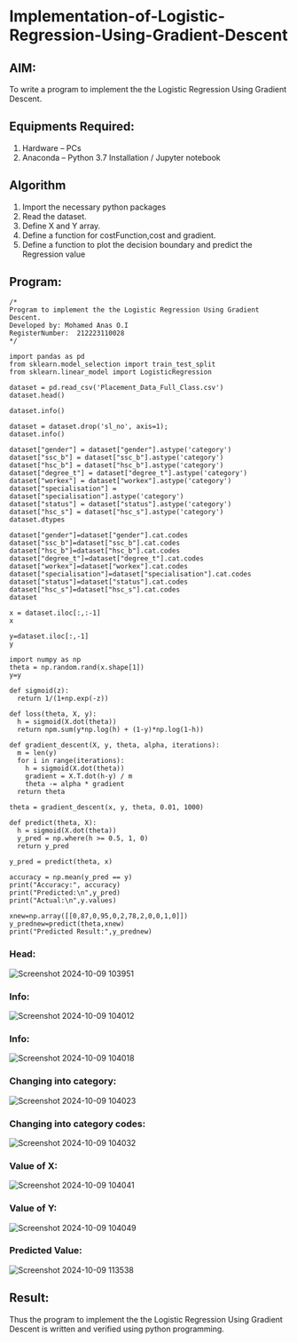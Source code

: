 # Implementation-of-Logistic-Regression-Using-Gradient-Descent

## AIM:
To write a program to implement the the Logistic Regression Using Gradient Descent.

## Equipments Required:
1. Hardware – PCs
2. Anaconda – Python 3.7 Installation / Jupyter notebook

## Algorithm
1. Import the necessary python packages
2. Read the dataset.
3. Define X and Y array.
4. Define a function for costFunction,cost and gradient.
5. Define a function to plot the decision boundary and predict the Regression value

## Program:

```
/*
Program to implement the the Logistic Regression Using Gradient Descent.
Developed by: Mohamed Anas O.I
RegisterNumber:  212223110028
*/

import pandas as pd
from sklearn.model_selection import train_test_split
from sklearn.linear_model import LogisticRegression

dataset = pd.read_csv('Placement_Data_Full_Class.csv')
dataset.head()

dataset.info()

dataset = dataset.drop('sl_no', axis=1);
dataset.info()

dataset["gender"] = dataset["gender"].astype('category')
dataset["ssc_b"] = dataset["ssc_b"].astype('category')
dataset["hsc_b"] = dataset["hsc_b"].astype('category')
dataset["degree_t"] = dataset["degree_t"].astype('category')
dataset["workex"] = dataset["workex"].astype('category')
dataset["specialisation"] = dataset["specialisation"].astype('category')
dataset["status"] = dataset["status"].astype('category')
dataset["hsc_s"] = dataset["hsc_s"].astype('category')
dataset.dtypes

dataset["gender"]=dataset["gender"].cat.codes
dataset["ssc_b"]=dataset["ssc_b"].cat.codes
dataset["hsc_b"]=dataset["hsc_b"].cat.codes
dataset["degree_t"]=dataset["degree_t"].cat.codes
dataset["workex"]=dataset["workex"].cat.codes
dataset["specialisation"]=dataset["specialisation"].cat.codes
dataset["status"]=dataset["status"].cat.codes
dataset["hsc_s"]=dataset["hsc_s"].cat.codes
dataset

x = dataset.iloc[:,:-1]
x

y=dataset.iloc[:,-1]
y

import numpy as np
theta = np.random.rand(x.shape[1])
y=y

def sigmoid(z):
  return 1/(1+np.exp(-z))

def loss(theta, X, y):
  h = sigmoid(X.dot(theta))
  return npm.sum(y*np.log(h) + (1-y)*np.log(1-h))

def gradient_descent(X, y, theta, alpha, iterations):
  m = len(y)
  for i in range(iterations):
    h = sigmoid(X.dot(theta))
    gradient = X.T.dot(h-y) / m
    theta -= alpha * gradient
  return theta

theta = gradient_descent(x, y, theta, 0.01, 1000)

def predict(theta, X):
  h = sigmoid(X.dot(theta))
  y_pred = np.where(h >= 0.5, 1, 0)
  return y_pred 

y_pred = predict(theta, x)

accuracy = np.mean(y_pred == y)
print("Accuracy:", accuracy)
print("Predicted:\n",y_pred)
print("Actual:\n",y.values)

xnew=np.array([[0,87,0,95,0,2,78,2,0,0,1,0]])
y_prednew=predict(theta,xnew)
print("Predicted Result:",y_prednew)
```

### Head:
![Screenshot 2024-10-09 103951](https://github.com/user-attachments/assets/e3aad698-af06-43a4-bdc5-8a34bb88ca6a)


### Info:
![Screenshot 2024-10-09 104012](https://github.com/user-attachments/assets/8820330f-7e1e-48da-86d6-d317a106fbbb)


### Info:
![Screenshot 2024-10-09 104018](https://github.com/user-attachments/assets/2ce27a91-ad3d-4ab7-9fee-317e15627700)


### Changing into category:
![Screenshot 2024-10-09 104023](https://github.com/user-attachments/assets/25000505-014a-4957-a3f0-9dcdf86b0cfa)


### Changing into category codes:
![Screenshot 2024-10-09 104032](https://github.com/user-attachments/assets/5ec2f02d-e760-40c4-9f1c-f2eaf3de176e)


### Value of X:
![Screenshot 2024-10-09 104041](https://github.com/user-attachments/assets/a002ddd8-8164-4253-a6f5-00c8adc5b0f7)


### Value of Y:
![Screenshot 2024-10-09 104049](https://github.com/user-attachments/assets/055eb2cb-d880-4e0d-85f9-ee501596ab6c)


### Predicted Value:
![Screenshot 2024-10-09 113538](https://github.com/user-attachments/assets/46ce7d7d-1642-4587-a54f-e769c4b96c51)


## Result:
Thus the program to implement the the Logistic Regression Using Gradient Descent is written and verified using python programming.

